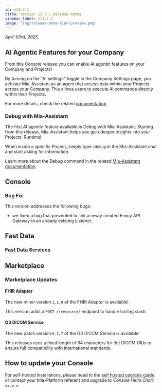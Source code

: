```yaml
---
id: v13.7.1
title: Version 13.7.1 Release Notes
sidebar_label: v13.7.1
image: "img/release-note-link-preview.png"
---
```


_April 03rd, 2025_

## AI Agentic Features for your Company

From this Console release you can enable AI agentic features on your Company and Projects!
 
By turning on the "AI settings" toggle in the Company Settings page, you activate Mia-Assistant as an agent that access data within your Projects across your Company. This allows users to execute AI commands directly within their Projects.

For more details, check the related [documentation](/console/company-configuration/settings.md).

### Debug with Mia-Assistant

The first AI agentic feature available is Debug with Mia-Assistant.
Starting from this release, Mia-Assistant helps you gain deeper insights into your Projects’ Runtime!

When inside a specific Project, simply type `/debug` in the Mia-Assistant chat and start asking for information.

Learn more about the Debug command in the related [Mia-Assistant documentation](/console/assistant/overview.md).

## Console

### Bug Fix

This version addresses the following bugs:

* we fixed a bug that prevented to link a newly created Envoy API Gateway to an already existing Listener.

## Fast Data

### Fast Data Services

## Marketplace

### Marketplace Updates

#### FHIR Adapter

The new minor version `1.1.0` of the FHIR Adapter is available!

This version adds a `POST /:resource/` endpoint to handle trailing slash.

#### O3 DICOM Service

The new patch version `0.1.7` of the O3 DICOM Service is available!

This releases uses a fixed length of 64 characters for the DICOM UIDs to ensure full compatibility with international standards.

## How to update your Console

For self-hosted installations, please head to the [self hosted upgrade guide](/infrastructure/self-hosted/installation-chart/100_how-to-upgrade.md) or contact your Mia-Platform referent and upgrade to _Console Helm Chart_ `vx.x.x`.


